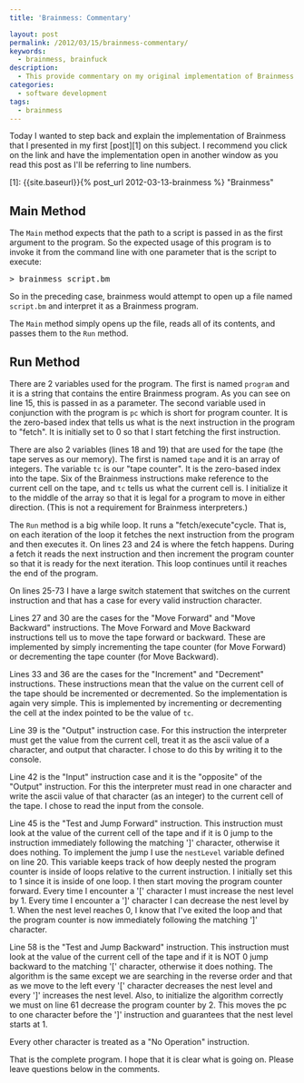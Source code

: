 ```yaml
---
title: 'Brainmess: Commentary'

layout: post
permalink: /2012/03/15/brainmess-commentary/
keywords:
  - brainmess, brainfuck
description:
  - This provide commentary on my original implementation of Brainmess. The original name of the language is not safe for work so I use meta tags to include the actual name.
categories:
  - software development
tags:
  - brainmess
---
```

Today I wanted to step back and explain the implementation of Brainmess that I presented in my first [post][1] on this subject. I recommend you click on the link and have the implementation open in another window as you read this post as I'll be referring to line numbers.

 [1]: {{site.baseurl}}{% post_url 2012-03-13-brainmess %} "Brainmess"

<!--more-->

## Main Method

The `Main` method expects that the path to a script is passed in as the first argument to the program. So the expected usage of this program is to invoke it from the command line with one parameter that is the script to execute:

<pre>> brainmess script.bm</pre>

So in the preceding case, brainmess would attempt to open up a file named `script.bm` and interpret it as a Brainmess program.

The `Main` method simply opens up the file, reads all of its contents, and passes them to the `Run` method.

## Run Method

There are 2 variables used for the program. The first is named `program` and it is a string that contains the entire Brainmess program. As you can see on line 15, this is passed in as a parameter. The second variable used in conjunction with the program is `pc` which is short for program counter. It is the zero-based index that tells us what is the next instruction in the program to "fetch". It is initially set to 0 so that I start fetching the first instruction.

There are also 2 variables (lines 18 and 19) that are used for the tape (the tape serves as our memory). The first is named `tape` and it is an array of integers. The variable `tc` is our "tape counter". It is the zero-based index into the tape. Six of the Brainmess instructions make reference to the current cell on the tape, and `tc` tells us what the current cell is. I initialize it to the middle of the array so that it is legal for a program to move in either direction. (This is not a requirement for Brainmess interpreters.)

The `Run` method is a big while loop. It runs a "fetch/execute"cycle. That is, on each iteration of the loop it fetches the next instruction from the program and then executes it. On lines 23 and 24 is where the fetch happens. During a fetch it reads the next instruction and then increment the program counter so that it is ready for the next iteration. This loop continues until it reaches the end of the program.

On lines 25-73 I have a large switch statement that switches on the current instruction and that has a case for every valid instruction character.

Lines 27 and 30 are the cases for the "Move Forward" and "Move Backward" instructions. The Move Forward and Move Backward instructions tell us to move the tape forward or backward. These are implemented by simply incrementing the tape counter (for Move Forward) or decrementing the tape counter (for Move Backward).

Lines 33 and 36 are the cases for the "Increment" and "Decrement" instructions. These instructions mean that the value on the current cell of the tape should be incremented or decremented. So the implementation is again very simple. This is implemented by incrementing or decrementing the cell at the index pointed to be the value of `tc`.

Line 39 is the "Output" instruction case. For this instruction the interpreter must get the value from the current cell, treat it as the ascii value of a character, and output that character. I chose to do this by writing it to the console.

Line 42 is the "Input" instruction case and it is the "opposite" of the "Output" instruction. For this the interpreter must read in one character and write the ascii value of that character (as an integer) to the current cell of the tape. I chose to read the input from the console.

Line 45 is the "Test and Jump Forward" instruction. This instruction must look at the value of the current cell of the tape and if it is 0 jump to the instruction immediately following the matching ']' character, otherwise it does nothing. To implement the jump I use the `nestLevel` variable defined on line 20. This variable keeps track of how deeply nested the program counter is inside of loops relative to the current instruction. I initially set this to 1 since it is inside of one loop. I then start moving the program counter forward. Every time I encounter a '[' character I must increase the nest level by 1. Every time I encounter a ']' character I can decrease the nest level by 1. When the nest level reaches 0, I know that I've exited the loop and that the program counter is now immediately following the matching ']' character.

Line 58 is the "Test and Jump Backward" instruction. This instruction must look at the value of the current cell of the tape and if it is NOT 0 jump backward to the matching '[' character, otherwise it does nothing. The algorithm is the same except we are searching in the reverse order and that as we move to the left every '[' character decreases the nest level and every ']' increases the nest level. Also, to initialize the algorithm correctly we must on line 61 decrease the program counter by 2. This moves the pc to one character before the ']' instruction and guarantees that the nest level starts at 1.

Every other character is treated as a "No Operation" instruction.

That is the complete program. I hope that it is clear what is going on. Please leave questions below in the comments.


